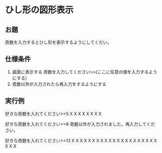 # ひし形の図形表示
## お題
奇数を入力するとひし形を表示するようにしてくだい。 
## 仕様条件
1. 画面に表示する 
奇数を入力してください>>(ここに任意の値を入力するようにする) 
2. 奇数以外が入力されたら再入力をするようにする
## 実行例 
好きな奇数を入れてください>>5
  X
 X X
X   X
 X X
  X
　

好きな奇数を入れてください>>8
奇数以外が入力されました。再入力してください。

好きな奇数を入れてください>>13
      X
     X X
    X   X
   X     X
  X       X
 X         X
X           X
 X         X
  X       X
   X     X
    X   X
     X X
      X

